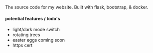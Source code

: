 The source code for my website. Built with flask, bootstrap, & docker.


#### potential features / todo's
- light/dark mode switch
- rotating trees
- easter eggs coming soon
- https cert
